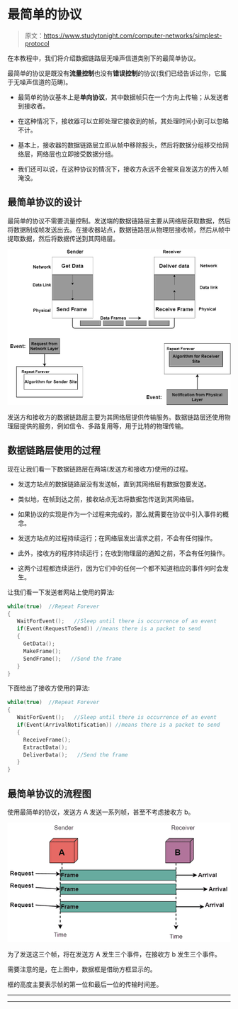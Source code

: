 # 最简单的协议

> 原文：<https://www.studytonight.com/computer-networks/simplest-protocol>

在本教程中，我们将介绍数据链路层无噪声信道类别下的最简单协议。

最简单的协议是既没有**流量控制**也没有**错误控制**的协议(我们已经告诉过你，它属于无噪声信道的范畴)。

*   最简单的协议基本上是**单向协议**，其中数据帧只在一个方向上传输；从发送者到接收者。

*   在这种情况下，接收器可以立即处理它接收到的帧，其处理时间小到可以忽略不计。

*   基本上，接收器的数据链路层立即从帧中移除报头，然后将数据分组移交给网络层，网络层也立即接受数据分组。

*   我们还可以说，在这种协议的情况下，接收方永远不会被来自发送方的传入帧淹没。

## 最简单协议的设计

最简单的协议不需要流量控制。发送端的数据链路层主要从网络层获取数据，然后将数据制成帧发送出去。在接收器站点，数据链路层从物理层接收帧，然后从帧中提取数据，然后将数据传送到其网络层。

![](img/c61235487450b650d50f283ef93d0370.png)

发送方和接收方的数据链路层主要为其网络层提供传输服务。数据链路层还使用物理层提供的服务，例如信令、多路复用等，用于比特的物理传输。

## 数据链路层使用的过程

现在让我们看一下数据链路层在两端(发送方和接收方)使用的过程。

*   发送方站点的数据链路层没有发送帧，直到其网络层有数据包要发送。

*   类似地，在帧到达之前，接收站点无法将数据包传送到其网络层。

*   如果协议的实现是作为一个过程来完成的，那么就需要在协议中引入事件的概念。

*   发送方站点的过程持续运行；在网络层发出请求之前，不会有任何操作。

*   此外，接收方的程序持续运行；在收到物理层的通知之前，不会有任何操作。

*   这两个过程都连续运行，因为它们中的任何一个都不知道相应的事件何时会发生。

让我们看一下发送者网站上使用的算法:

```c
while(true)  //Repeat Forever
{
   WaitForEvent();   //Sleep until there is occurrence of an event
   if(Event(RequestToSend)) //means there is a packet to send
   {
     GetData();
     MakeFrame();    
     SendFrame();   //Send the frame 
   }
}
```

下面给出了接收方使用的算法:

```c
while(true)  //Repeat Forever
{
   WaitForEvent();   //Sleep until there is occurrence of an event
   if(Event(ArrivalNotification)) //means there is a packet to send
   {
     ReceiveFrame();
     ExtractData();    
     DeliverData();   //Send the frame 
   }
}
```

## 最简单协议的流程图

使用最简单的协议，发送方 A 发送一系列帧，甚至不考虑接收方 b。

![](img/2d2201de24dda2d7f3600ceeaaed3599.png)

为了发送这三个帧，将在发送方 A 发生三个事件，在接收方 b 发生三个事件。

需要注意的是，在上图中，数据框是借助方框显示的。

框的高度主要表示帧的第一位和最后一位的传输时间差。



* * *

* * *